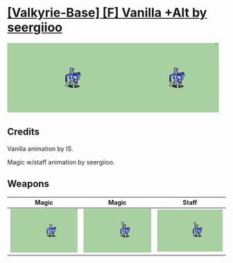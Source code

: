 # [\[Valkyrie-Base\] \[F\] Vanilla +Alt by seergiioo](./)
 

<img src="./6.%20Magic/Magic_000.png" alt="[Valkyrie-Base] [F] Vanilla +Alt by seergiioo standing" />

## Credits

Vanilla animation by IS.

Magic w/staff animation by seergiioo.

## Weapons
 

|Magic |Magic |Staff |
|  :---: | :---: | :---: |
| <img alt="Magic animation" src="./6.%20Magic/Magic.gif" /> | <img alt="Magic animation" src="./6.%20Magic%20(Staff)/Magic.gif" /> | <img alt="Staff animation" src="./7.%20Staff/Staff.gif" /> |
